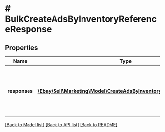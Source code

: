 # # BulkCreateAdsByInventoryReferenceResponse

## Properties

Name | Type | Description | Notes
------------ | ------------- | ------------- | -------------
**responses** | [**\Ebay\Sell\Marketing\Model\CreateAdsByInventoryReferenceResponse[]**](CreateAdsByInventoryReferenceResponse.md) | A list of inventory reference IDs, and their bid percentages, that the call processed. | [optional]

[[Back to Model list]](../../README.md#models) [[Back to API list]](../../README.md#endpoints) [[Back to README]](../../README.md)
